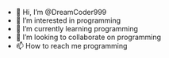 - 👋 Hi, I’m @DreamCoder999
- 👀 I’m interested in programming
- 🌱 I’m currently learning programming
- 💞️ I’m looking to collaborate on programming
- 📫 How to reach me programming

<!---
DreamCoder999/DreamCoder999 is a ✨ special ✨ repository because its `README.md` (this file) appears on your GitHub profile.
You can click the Preview link to take a look at your changes.
--->

